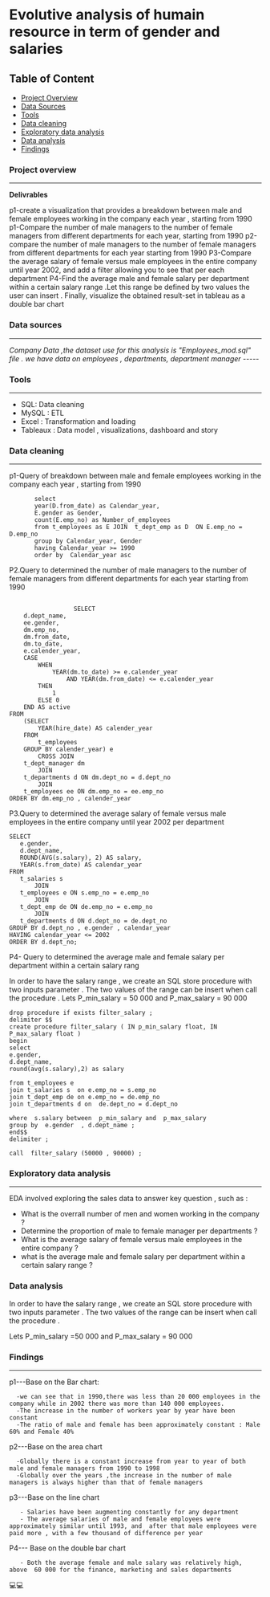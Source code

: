 
# Evolutive analysis  of humain resource in term of gender and salaries

## Table of Content
-  [Project Overview](#project-overview)
-  [Data Sources](#data-sources)
-  [Tools](#tools)
-  [Data cleaning ](#data-cleaning )
-  [Exploratory data analysis](#exploratory-data-analysis)
-  [Data analysis](#data-analysis)
-  [Findings](#findings)
  
### Project overview
---

**Delivrables**

  p1-create a visualization that provides a breakdown between male and female employees working in the company each year , starting from 1990
	p1-Compare the number of male managers to the number of female managers from different departments for each year, starting from 1990
  p2-compare the number of male managers to the  number of female managers from different departments for each year starting from 1990
  P3-Compare the average salary of female versus male employees in the entire company until year 2002, and add a filter allowing you to see that per each department
  P4-Find the average male and female salary per department within a certain salary range .Let this range be defined by two values the user can insert . Finally, visualize the obtained result-set in tableau as a double bar chart


 ### Data sources
 ---

*Company  Data ,the dataset use for this analysis is "Employees_mod.sql"  file . we have data on employees , departments, department manager -----*

### Tools
---

  - SQL: Data cleaning
  - MySQL : ETL
  - Excel : Transformation and loading 
  - Tableaux : Data model , visualizations, dashboard and story
  
      
### Data cleaning 
---

p1-Query of breakdown between male and female employees working in the company each year , starting from 1990

 ```
		select
		year(D.from_date) as Calendar_year,
		E.gender as Gender,
		count(E.emp_no) as Number_of_employees
		from t_employees as E JOIN  t_dept_emp as D  ON E.emp_no = D.emp_no
		group by Calendar_year, Gender 
		having Calendar_year >= 1990 
		order by  Calendar_year asc
```

P2.Query to determined the number of male managers to the  number of female managers from different departments for each year starting from 1990

```

                  SELECT 
    d.dept_name,
    ee.gender,
    dm.emp_no,
    dm.from_date,
    dm.to_date,
    e.calender_year,
    CASE
        WHEN
            YEAR(dm.to_date) >= e.calender_year
                AND YEAR(dm.from_date) <= e.calender_year
        THEN
            1
        ELSE 0
    END AS active
FROM
    (SELECT 
        YEAR(hire_date) AS calender_year
    FROM
        t_employees
    GROUP BY calender_year) e
        CROSS JOIN
    t_dept_manager dm
        JOIN
    t_departments d ON dm.dept_no = d.dept_no
        JOIN
    t_employees ee ON dm.emp_no = ee.emp_no
ORDER BY dm.emp_no , calender_year

```


 P3.Query to determined the average salary of female versus male employees in the entire company until year 2002 per department

 ```
SELECT 
    e.gender,
    d.dept_name,
    ROUND(AVG(s.salary), 2) AS salary,
    YEAR(s.from_date) AS calendar_year
FROM
    t_salaries s
        JOIN
    t_employees e ON s.emp_no = e.emp_no
        JOIN
    t_dept_emp de ON de.emp_no = e.emp_no
        JOIN
    t_departments d ON d.dept_no = de.dept_no
GROUP BY d.dept_no , e.gender , calendar_year
HAVING calendar_year <= 2002
ORDER BY d.dept_no;

```

P4- Query to determined the average male and female salary per department within a certain salary rang

In order to have the salary range , we create an SQL store procedure with two inputs parameter . The two values of the range can be insert when call the procedure .
Lets P_min_salary = 50 000  and P_max_salary = 90 000


```
drop procedure if exists filter_salary ;
delimiter $$
create procedure filter_salary ( IN p_min_salary float, IN P_max_salary float )
begin
select 
e.gender,
d.dept_name,
round(avg(s.salary),2) as salary

from t_employees e 
join t_salaries s  on e.emp_no = s.emp_no
join t_dept_emp de on e.emp_no = de.emp_no
join t_departments d on  de.dept_no = d.dept_no 

where  s.salary between  p_min_salary and  p_max_salary
group by  e.gender  , d.dept_name ;
end$$
delimiter ;

call  filter_salary (50000 , 90000) ;    

```


### Exploratory data analysis
---

EDA involved exploring  the sales data to  answer key question , such as :

  - What is the overrall  number of men and women working in the company ?
  - Determine the proportion of male to female manager  per  departments ?
  - What is the average salary of female versus male employees in the entire company  ?
  - what is the average male and female salary per department within a certain salary range  ?

### Data analysis

In order to have the salary range , we create an SQL store procedure with two inputs parameter . The two values of the range can be insert when call the procedure .

Lets P_min_salary =50 000  and P_max_salary = 90 000



### Findings
---

 p1---Base on the Bar chart:
 
      -we can see that in 1990,there was less than 20 000 employees in the company while in 2002 there was more than 140 000 employees. 
      -The increase in the number of workers year by year have been  constant
      -The ratio of male and female has been approximately constant : Male 60% and Female 40%

 p2---Base on the area chart
 
      -Globally there is a constant increase from year to year of both male and female managers from 1990 to 1998
      -Globally over the years ,the increase in the number of male managers is always higher than that of female managers 

 p3---Base on the line chart
 
       - Salaries have been augmenting constantly for any department
       - The average salaries of male and female employees were approximately similar until 1993, and  after that male employees were paid more , with a few thousand of difference per year

 P4--- Base on the double bar chart
 
       - Both the average female and male salary was relatively high,  above  60 000 for the finance, marketing and sales departments
 

💻💻  


